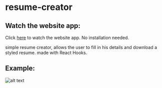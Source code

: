 # resume-creator

## Watch the website app:
Click [here](https://5f21bfb8806ebd7920b98aa2--tom-resume-creator.netlify.app/ "Color Picker App")
to watch the website app.
No installation needed.

simple resume creator,
allows the user to fill in his details and download a styled resume.
made with React Hooks.

## Example:
![alt text](https://github.com/tomdamri1/resume-creator/blob/master/resume-creator-example.jpg?raw=true)
